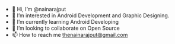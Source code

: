 - 👋 Hi, I’m @nainarajput
- 👀 I’m interested in Android Development and Graphic Designing. 
- 🌱 I’m currently learning Android Developing
- 💞️ I’m looking to collaborate on Open Source
- 📫 How to reach me thenainarajput@gmail.com
